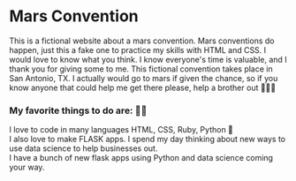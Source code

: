 # Mars Convention
This is a fictional website about a mars convention. Mars conventions do happen, just this a fake one to practice my  skills with HTML and CSS. I would love to know what you think. I know everyone's time is valuable, and I thank you for giving some to me. This fictional convention takes place in San Antonio, TX. I actually would go to mars if given the chance, so if you know anyone that could help me get there please, help a brother out 🤣😂🤣
### My favorite things to do are: 👨‍💻
I love to code in many languages HTML, CSS, Ruby, Python 🐍<br/>
I also love to make FLASK apps. I spend my day thinking about new ways to use data science to help businesses out.<br/>
I have a bunch of new flask apps using Python and data science coming your way.
